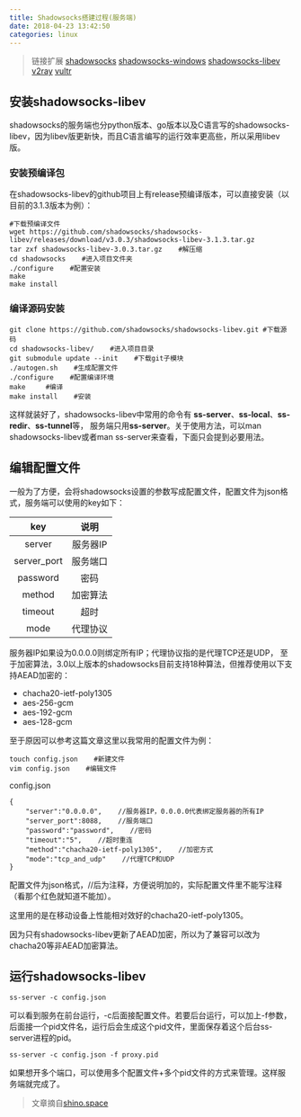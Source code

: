 ```yaml
---
title: Shadowsocks搭建过程(服务端)
date: 2018-04-23 13:42:50
categories: linux
---
```


>链接扩展 
[shadowsocks](https://shadowsocks.org/en/index.html)
[shadowsocks-windows](https://github.com/shadowsocks/shadowsocks-windows/releases/tag/4.0.9)
[shadowsocks-libev](https://github.com/shadowsocks/shadowsocks-libev/)
[v2ray](https://v2ray.com)
[vultr](https://vultr.com)

## 安装shadowsocks-libev

shadowsocks的服务端也分python版本、go版本以及C语言写的shadowsocks-libev，因为libev版更新快，而且C语言编写的运行效率更高些，所以采用libev版。

### 安装预编译包

在shadowsocks-libev的github项目上有release预编译版本，可以直接安装（以目前的3.1.3版本为例）：

```
#下载预编译文件
wget https://github.com/shadowsocks/shadowsocks-libev/releases/download/v3.0.3/shadowsocks-libev-3.1.3.tar.gz
tar zxf shadowsocks-libev-3.0.3.tar.gz    #解压缩
cd shadowsocks    #进入项目文件夹
./configure    #配置安装
make
make install
```

### 编译源码安装

```
git clone https://github.com/shadowsocks/shadowsocks-libev.git #下载源码
cd shadowsocks-libev/    #进入项目目录
git submodule update --init    #下载git子模块
./autogen.sh    #生成配置文件
./configure    #配置编译环境
make     #编译
make install    #安装
```

这样就装好了，shadowsocks-libev中常用的命令有
**ss-server**、**ss-local**、**ss-redir**、**ss-tunnel**等，
服务端只用**ss-server**。关于使用方法，可以man shadowsocks-libev或者man ss-server来查看，下面只会提到必要用法。


## 编辑配置文件

一般为了方便，会将shadowsocks设置的参数写成配置文件，配置文件为json格式，服务端可以使用的key如下：

|key|说明|
| :--: | :--: |
|server	|服务器IP|
|server_port	|服务端口|
|password	|密码|
|method	|加密算法|
|timeout	|超时|
|mode	|代理协议|


服务器IP如果设为0.0.0.0则绑定所有IP；代理协议指的是代理TCP还是UDP，
至于加密算法，3.0以上版本的shadowsocks目前支持18种算法，但推荐使用以下支持AEAD加密的：

 - chacha20-ietf-poly1305
 - aes-256-gcm
 - aes-192-gcm
 - aes-128-gcm

至于原因可以参考这篇文章这里以我常用的配置文件为例：

```
touch config.json    #新建文件
vim config.json    #编辑文件
```

config.json

```
{
    "server":"0.0.0.0",    //服务器IP，0.0.0.0代表绑定服务器的所有IP
    "server_port":8088,    //服务端口
    "password":"password",    //密码
    "timeout":"5",    //超时重连
    "method":"chacha20-ietf-poly1305",    //加密方式
    "mode":"tcp_and_udp"    //代理TCP和UDP
}
```


配置文件为json格式，//后为注释，方便说明加的，实际配置文件里不能写注释（看那个红色就知道不能加）。

这里用的是在移动设备上性能相对效好的chacha20-ietf-poly1305。

因为只有shadowsocks-libev更新了AEAD加密，所以为了兼容可以改为chacha20等非AEAD加密算法。

## 运行shadowsocks-libev

```
ss-server -c config.json
```

可以看到服务在前台运行，-c后面接配置文件。若要后台运行，可以加上-f参数，后面接一个pid文件名，运行后会生成这个pid文件，里面保存着这个后台ss-server进程的pid。

```
ss-server -c config.json -f proxy.pid
```


如果想开多个端口，可以使用多个配置文件+多个pid文件的方式来管理。这样服务端就完成了。


> 文章摘自[shino.space](https://shino.space/2017/%E4%BB%8E%E9%9B%B6%E5%BC%80%E5%A7%8B%E6%90%AD%E5%BB%BAshadowsocks%E7%A7%91%E5%AD%A6%E4%B8%8A%E7%BD%91%E7%B3%BB%E7%BB%9F-%E6%9C%8D%E5%8A%A1%E5%99%A8%E7%AF%87/)
